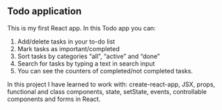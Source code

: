 Todo application
------------------------------
This is my first React app. In this Todo app you can:
  1) Add/delete tasks in your to-do list
  2) Mark tasks as important/completed
  3) Sort tasks by categories “all”, “active” and “done”
  4) Search for tasks by typing a text in search input
  5) You can see the counters of completed/not completed tasks.

In this project I have learned to work with: create-react-app, JSX, props, functional and class components, state, setState, events, controllable components and forms in React.
